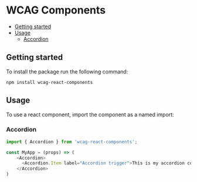 # WCAG Components

  - [Getting started](#getting-started)
  - [Usage](#usage)
    - [Accordion](#accordion)
## Getting started

To install the package run the following command:

```
npm install wcag-react-components
```

## Usage
To use a react component, import the component as a named import:

### Accordion

```javascript
import { Accordion } from 'wcag-react-components';

const MyApp = (props) => (
    <Accordion>
      <Accordion.Item label="Accordion trigger">This is my accordion content</Accordion.Item>
    </Accordion>
)
```

